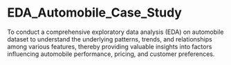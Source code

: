 # EDA_Automobile_Case_Study
To conduct a comprehensive exploratory data analysis (EDA) on automobile dataset to understand the underlying  patterns, trends, and relationships among various features, thereby providing valuable insights into factors influencing  automobile performance, pricing, and customer preferences. 
